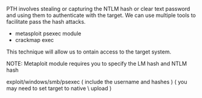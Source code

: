 PTH involves stealing or capturing the NTLM hash or clear text password and using them to authenticate with the target. We can use multiple tools to facilitate pass the hash attacks.

 - metasploit psexec module
 - crackmap exec

This technique will allow us to ontain access to the target system.

NOTE: Metaploit module requires you to specify the LM hash and NTLM hash

exploit/windows/smb/psexec ( include the username and hashes ) ( you may need to set target to native \ upload )

